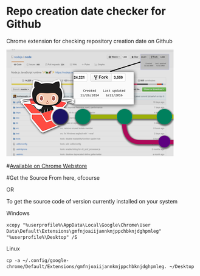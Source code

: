 # Repo creation date checker for Github
Chrome extension for checking repository creation date on Github

![preview](https://raw.githubusercontent.com/NeekSandhu/Repo-creation-date-checker-for-Github/master/preview.png "Preview")

#[Available on Chrome Webstore](https://chrome.google.com/webstore/detail/repo-creation-date-checke/gmfnjoaiijannkmjppchbknjdghpmleg "Go to chrome webstore")


#Get the Source
From here, ofcourse 

OR

To get the source code of version currently installed on your system

Windows
  
    xcopy "%userprofile%\AppData\Local\Google\Chrome\User Data\Default\Extensions\gmfnjoaiijannkmjppchbknjdghpmleg" "%userprofile%\Desktop" /S
    
Linux

    cp -a ~/.config/google-chrome/Default/Extensions/gmfnjoaiijannkmjppchbknjdghpmleg. ~/Desktop
